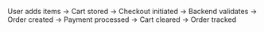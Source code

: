 User adds items → Cart stored → Checkout initiated → Backend validates → Order created → Payment processed → Cart cleared → Order tracked

